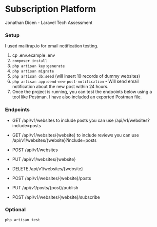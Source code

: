 # Subscription Platform

Jonathan Dicen - Laravel Tech Assessment

### Setup

I used mailtrap.io for email notification testing.

1. cp .env.example .env
2. ``` composer install ```
3. ``` php artisan key:generate ```
4. ``` php artisan migrate ```
5. ``` php artisan db:seed ``` (will insert 10 records of dummy websites)
6. ``` php artisan app:send-new-post-notification ``` - Will send email notification about the new post within 24 hours.
6. Once the project is running, you can test the endpoints below using a tool like Postman. I have also included an exported Postman file.

### Endpoints
- GET /api/v1/websites to include posts you can use /api/v1/websites?include=posts
- GET /api/v1/websites/{website} to include reviews you can use /api/v1/websites/{website}?include=posts
- POST /api/v1/websites
- PUT /api/v1/websites/{website}
- DELETE /api/v1/websites/{website}

- POST /api/v1/websites/{website}/posts
- PUT /api/v1/posts/{post}/publish

- POST /api/v1/websites/{website}/subscribe

### Optional
``` php artisan test ```

